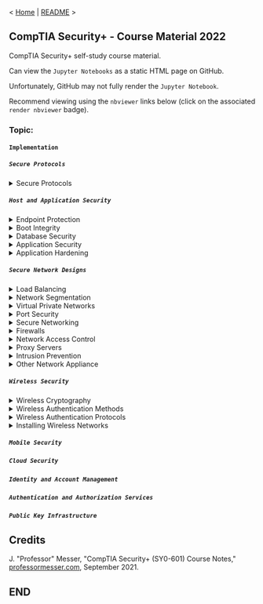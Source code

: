 < [Home](https://github.com/SeanOhAileasa) | [README](https://github.com/SeanOhAileasa/syp-implementation/blob/main/README.md) >

## CompTIA Security+ - Course Material 2022

CompTIA Security+ self-study course material.

Can view the ``Jupyter Notebooks`` as a static HTML page on GitHub.

Unfortunately, GitHub may not fully render the ``Jupyter Notebook``.

Recommend viewing using the ``nbviewer`` links below (click on the associated ``render nbviewer`` badge).

### Topic:

#### ``Implementation``

##### ``Secure Protocols``

<details close>
    <summary>Secure Protocols</summary>

- [Secure Protocols](https://nbviewer.org/github/SeanOhAileasa/syp-implementation/blob/main/rc/secure-protocols/syp-secure-protocols.ipynb#a) <br/>
</details>

##### ``Host and Application Security``

<details close>
    <summary>Endpoint Protection</summary>

- [Endpoint Protection](https://nbviewer.org/github/SeanOhAileasa/syp-implementation/blob/main/rc/host-and-application-security/syp-endpoint-protection.ipynb#a) <br/>
</details>

<details close>
    <summary>Boot Integrity</summary>

- [Boot Integrity](https://nbviewer.org/github/SeanOhAileasa/syp-implementation/blob/main/rc/host-and-application-security/syp-boot-integrity.ipynb#a) <br/>
</details>

<details close>
    <summary>Database Security</summary>

- [Database Security](https://nbviewer.org/github/SeanOhAileasa/syp-implementation/blob/main/rc/host-and-application-security/syp-database-security.ipynb#a) <br/>
</details>

<details close>
    <summary>Application Security</summary>

- [Application Security](https://nbviewer.org/github/SeanOhAileasa/syp-implementation/blob/main/rc/host-and-application-security/syp-application-security.ipynb#a) <br/>
</details>

<details close>
    <summary>Application Hardening</summary>

- [Application Hardening](https://nbviewer.org/github/SeanOhAileasa/syp-implementation/blob/main/rc/host-and-application-security/syp-application-hardening.ipynb#a) <br/>
</details>

##### ``Secure Network Designs``

<details close>
    <summary>Load Balancing</summary>

- [Load Balancing](https://nbviewer.org/github/SeanOhAileasa/syp-implementation/blob/main/rc/secure-network-designs/syp-load-balancing.ipynb#a) <br/>
</details>

<details close>
    <summary>Network Segmentation</summary>

- [Network Segmentation](https://nbviewer.org/github/SeanOhAileasa/syp-implementation/blob/main/rc/secure-network-designs/syp-network-segmentation.ipynb#a) <br/>
</details>

<details close>
    <summary>Virtual Private Networks</summary>

- [Virtual Private Networks](https://nbviewer.org/github/SeanOhAileasa/syp-implementation/blob/main/rc/secure-network-designs/syp-virtual-private-networks.ipynb#a) <br/>
</details>

<details close>
    <summary>Port Security</summary>

- [Port Security](https://nbviewer.org/github/SeanOhAileasa/syp-implementation/blob/main/rc/secure-network-designs/syp-port-security.ipynb#a) <br/>
</details>

<details close>
    <summary>Secure Networking</summary>

- [Secure Networking](https://nbviewer.org/github/SeanOhAileasa/syp-implementation/blob/main/rc/secure-network-designs/syp-secure-networking.ipynb#a) <br/>
</details>

<details close>
    <summary>Firewalls</summary>

- [Firewalls](https://nbviewer.org/github/SeanOhAileasa/syp-implementation/blob/main/rc/secure-network-designs/syp-firewalls.ipynb#a) <br/>
</details>

<details close>
    <summary>Network Access Control</summary>

- [Network Access Control](https://nbviewer.org/github/SeanOhAileasa/syp-implementation/blob/main/rc/secure-network-designs/syp-network-access-control.ipynb#a) <br/>
</details>

<details close>
    <summary>Proxy Servers</summary>

- [Proxy Servers](https://nbviewer.org/github/SeanOhAileasa/syp-implementation/blob/main/rc/secure-network-designs/syp-proxy-servers.ipynb#a) <br/>
</details>

<details close>
    <summary>Intrusion Prevention</summary>

- [Intrusion Prevention](https://nbviewer.org/github/SeanOhAileasa/syp-implementation/blob/main/rc/secure-network-designs/syp-intrusion-prevention.ipynb#a) <br/>
</details>

<details close>
    <summary>Other Network Appliance</summary>

- [Other Network Appliance](https://nbviewer.org/github/SeanOhAileasa/syp-implementation/blob/main/rc/secure-network-designs/syp-other-network-appliances.ipynb#a) <br/>
</details>

##### ``Wireless Security``

<details close>
    <summary>Wireless Cryptography</summary>

- [Wireless Cryptography](https://nbviewer.org/github/SeanOhAileasa/syp-implementation/blob/main/rc/wireless-security/syp-wireless-cryptography.ipynb#a) <br/>
</details>

<details close>
    <summary>Wireless Authentication Methods</summary>

- [Wireless Authentication Methods](https://nbviewer.org/github/SeanOhAileasa/syp-implementation/blob/main/rc/wireless-security/syp-wireless-authentication-methods.ipynb#a) <br/>
</details>

<details close>
    <summary>Wireless Authentication Protocols</summary>

- [Wireless Authentication Protocols](https://nbviewer.org/github/SeanOhAileasa/syp-implementation/blob/main/rc/wireless-security/syp-wireless-authentication-protocols.ipynb#a) <br/>
</details>

<details close>
    <summary>Installing Wireless Networks</summary>

- [Installing Wireless Networks](https://nbviewer.org/github/SeanOhAileasa/syp-implementation/blob/main/rc/wireless-security/syp-installing-wireless-networks.ipynb#a) <br/>
</details>

##### ``Mobile Security``

##### ``Cloud Security``

##### ``Identity and Account Management``

##### ``Authentication and Authorization Services``

##### ``Public Key Infrastructure``

## Credits

J. "Professor" Messer, "CompTIA Security+ (SY0-601) Course Notes," [professormesser.com](https://web.archive.org/web/20220521181010/https://www.professormesser.com/security-plus/sy0-601/sy0-601-video/sy0-601-comptia-security-plus-course/), September 2021.

## END
